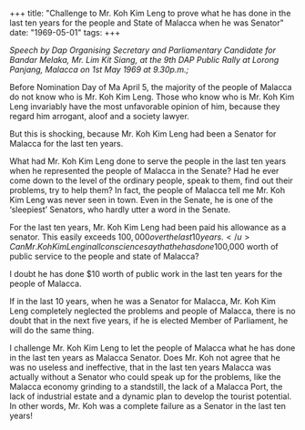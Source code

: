 +++ 
title: "Challenge to Mr. Koh Kim Leng to prove what he has done in the last ten years for the people and State of Malacca when he was Senator"
date: "1969-05-01"
tags:
+++

_Speech by Dap Organising Secretary and Parliamentary Candidate for Bandar Melaka, Mr. Lim Kit Siang, at the 9th DAP Public Rally at Lorong Panjang, Malacca on 1st May 1969 at 9.30p.m.;_

Before Nomination Day of Ma April 5, the majority of the people of Malacca do not know who is Mr. Koh Kim Leng. Those who know who is Mr. Koh Kim Leng invariably have the most unfavorable opinion of him, because they regard him arrogant, aloof and a society lawyer.

But this is shocking, because Mr. Koh Kim Leng had been a Senator for Malacca for the last ten years.

What had Mr. Koh Kim Leng done to serve the people in the last ten years when he represented the people of Malacca in the Senate? Had he ever come down to the level of the ordinary people, speak to them, find out their problems, try to help them? In fact, the people of Malacca tell me Mr. Koh Kim Leng was never seen in town. Even in the Senate, he is one of the ‘sleepiest’ Senators, who hardly utter a word in the Senate.

For the last ten years, Mr. Koh Kim Leng had been paid his allowance as a senator. This easily exceeds $100,000 over the last 10 years.
</u>
Can Mr. Koh Kim Leng in all conscience say that he has done$100,000 worth of public service to the people and state of Malacca?

I doubt he has done $10 worth of public work in the last ten years for the people of Malacca.

If in the last 10 years, when he was a Senator for Malacca, Mr. Koh Kim Leng completely neglected the problems and people of Malacca, there is no doubt that in the next five years, if he is elected Member of Parliament, he will do the same thing.

I challenge Mr. Koh Kim Leng to let the people of Malacca what he has done in the last ten years as Malacca Senator. Does Mr. Koh not  agree that he was no useless and ineffective, that in the last ten years Malacca was actually without a Senator who could speak up for the problems, like the Malacca economy grinding to a standstill, the lack of a Malacca Port, the lack of industrial estate and a dynamic plan to develop the tourist potential. In other words, Mr. Koh was a complete failure as a Senator in the last ten years!
 
